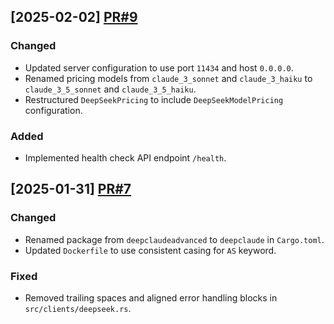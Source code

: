 ## [2025-02-02] [PR#9](https://github.com/KennyDizi/DCA/pull/9)

### Changed
- Updated server configuration to use port `11434` and host `0.0.0.0`.
- Renamed pricing models from `claude_3_sonnet` and `claude_3_haiku` to `claude_3_5_sonnet` and `claude_3_5_haiku`.
- Restructured `DeepSeekPricing` to include `DeepSeekModelPricing` configuration.

### Added
- Implemented health check API endpoint `/health`.

## [2025-01-31] [PR#7](https://github.com/KennyDizi/DCA/pull/7)

### Changed
- Renamed package from `deepclaudeadvanced` to `deepclaude` in `Cargo.toml`.
- Updated `Dockerfile` to use consistent casing for `AS` keyword.

### Fixed
- Removed trailing spaces and aligned error handling blocks in `src/clients/deepseek.rs`.